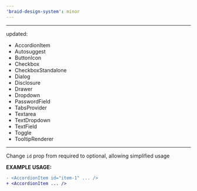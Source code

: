 ```yaml
---
'braid-design-system': minor
---
```


---
updated:
  - AccordionItem
  - Autosuggest
  - ButtonIcon
  - Checkbox
  - CheckboxStandalone
  - Dialog
  - Disclosure
  - Drawer
  - Dropdown
  - PasswordField
  - TabsProvider
  - Textarea
  - TextDropdown
  - TextField
  - Toggle
  - TooltipRenderer
---

Change `id` prop from required to optional, allowing simplified usage

**EXAMPLE USAGE:**

```diff
- <AccordionItem id="item-1" ... />
+ <AccordionItem ... />
```
